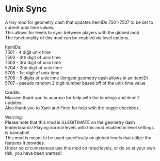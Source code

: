 # Unix Sync

A tiny mod for geometry dash that updates ItemIDs 7501-7507 to be set to current unix time values.<br />
This allows for levels to sync between players with the globed mod.<br />
The functionality of this mod can be enabled via level options.<br />

ItemIDs:<br />
7501 - 4 digit unix time<br />
7502 - 4th digit of unix time<br />
7503 - 3rd digit of unix time<br />
5704 - 2nd digit of unix time<br />
5705 - 1st digit of unix time<br />
5706 - 6 digits of unix time (longest geometry dash allows in an ItemID)<br />
5707 - pseudo random 2 digit number based off of the unix time value<br />

Credits:<br />
Massive thank you to acaruso for help with the bindings and itemID updates.<br />
Also thank you to Xanii and Firee for help with the toggle checkbox.<br />

Warning:<br />
Please note that this mod is ILLEGITIMATE on the geometry dash leaderboards! Playing normal levels with this mod enabled in level settings is bannable!<br />
This mod is meant to be used specifically on globed levels that utilize the features it provides.<br />
Under no circumstances use this mod on rated levels, or do so at your own risk, you have been warned!<br />
